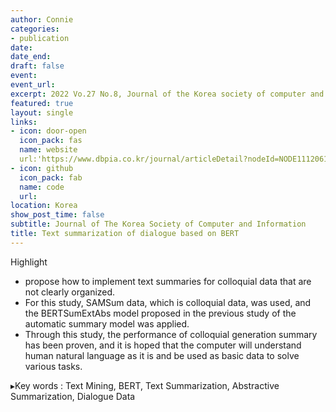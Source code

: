 ```yaml
---
author: Connie
categories:
- publication
date: 
date_end: 
draft: false
event: 
event_url: 
excerpt: 2022 Vo.27 No.8, Journal of the Korea society of computer and information. 
featured: true
layout: single
links:
- icon: door-open
  icon_pack: fas
  name: website
  url:'https://www.dbpia.co.kr/journal/articleDetail?nodeId=NODE11120614'
- icon: github
  icon_pack: fab
  name: code
  url: 
location: Korea 
show_post_time: false
subtitle: Journal of The Korea Society of Computer and Information
title: Text summarization of dialogue based on BERT
---
```



Highlight

- propose how to implement text summaries for colloquial data that are not clearly organized. 
- For this study, SAMSum data, which is colloquial data, was used, and the BERTSumExtAbs model proposed in the previous study of the automatic summary model was applied. 
- Through this study, the performance of colloquial generation summary has been proven, and it is hoped that the computer will understand human natural language as it is and be used as basic data to solve various tasks.

▸Key words : Text Mining, BERT, Text Summarization, Abstractive Summarization, Dialogue Data
